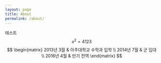 ```yaml
---
layout: page
title: About
permalink: /about/
---
```


테스트 $$x^2=4123$$
$$
\begin{matrix}
2013년 3월 & 아주대학교 수학과 입학 \\
2014년 7월 & 군 입대 \\
2016년 4월 & 만기 전역
\end{matrix}
$$
